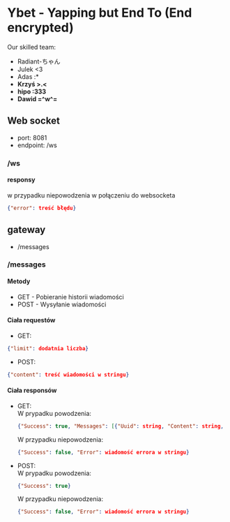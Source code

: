 # Ybet - **Y**apping **b**ut **E**nd **T**o (End encrypted)

Our skilled team:
- Radiant-ちゃん
- Julek <3
- Adas :*
- **Krzyś >.<**
- **hipo :333**
- **Dawid =^w^=**

## Web socket
- port: 8081
- endpoint: /ws

### /ws

#### responsy
w przypadku niepowodzenia w połączeniu do websocketa
```json
{"error": treść błędu}

```

## gateway

- /messages

### /messages

#### Metody

- GET - Pobieranie historii wiadomości
- POST - Wysyłanie wiadomości

#### Ciała requestów

- GET:
 ```json
{"limit": dodatnia liczba}
```
- POST:
```json
{"content": treść wiadomości w stringu}
```

#### Ciała responsów
- GET:  
    W prypadku powodzenia:

    ```json
    {"Success": true, "Messages": [{"Uuid": string, "Content": string, "Timestamp": uint}, ...]}
    ```
    W przypadku niepowodzenia:

    ```json
    {"Success": false, "Error": wiadomość errora w stringu}
- POST:  
    W prypadku powodzenia:

    ```json
    {"Success": true}
    ```
    W przypadku niepowodzenia:

    ```json
    {"Success": false, "Error": wiadomość errora w stringu}
    ```

